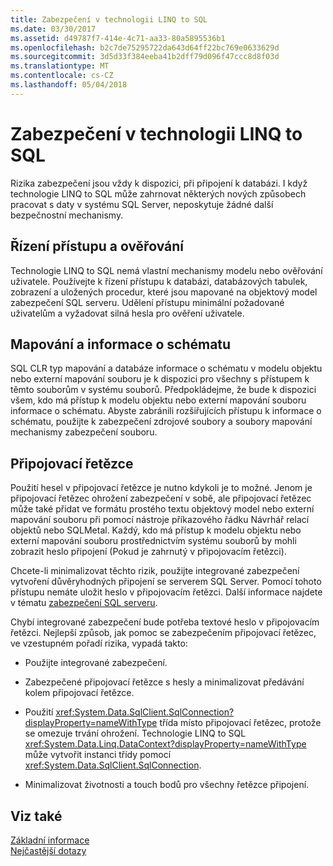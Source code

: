 ```yaml
---
title: Zabezpečení v technologii LINQ to SQL
ms.date: 03/30/2017
ms.assetid: d49787f7-414e-4c71-aa33-80a5895536b1
ms.openlocfilehash: b2c7de75295722da643d64ff22bc769e0633629d
ms.sourcegitcommit: 3d5d33f384eeba41b2dff79d096f47ccc8d8f03d
ms.translationtype: MT
ms.contentlocale: cs-CZ
ms.lasthandoff: 05/04/2018
---
```

# <a name="security-in-linq-to-sql"></a>Zabezpečení v technologii LINQ to SQL
Rizika zabezpečení jsou vždy k dispozici, při připojení k databázi. I když technologie LINQ to SQL může zahrnovat některých nových způsobech pracovat s daty v systému SQL Server, neposkytuje žádné další bezpečnostní mechanismy.  
  
## <a name="access-control-and-authentication"></a>Řízení přístupu a ověřování  
 Technologie LINQ to SQL nemá vlastní mechanismy modelu nebo ověřování uživatele. Používejte k řízení přístupu k databázi, databázových tabulek, zobrazení a uložených procedur, které jsou mapované na objektový model zabezpečení SQL serveru. Udělení přístupu minimální požadované uživatelům a vyžadovat silná hesla pro ověření uživatele.  
  
## <a name="mapping-and-schema-information"></a>Mapování a informace o schématu  
 SQL CLR typ mapování a databáze informace o schématu v modelu objektu nebo externí mapování souboru je k dispozici pro všechny s přístupem k těmto souborům v systému souborů. Předpokládejme, že bude k dispozici všem, kdo má přístup k modelu objektu nebo externí mapování souboru informace o schématu. Abyste zabránili rozšiřujících přístupu k informace o schématu, použijte k zabezpečení zdrojové soubory a soubory mapování mechanismy zabezpečení souboru.  
  
## <a name="connection-strings"></a>Připojovací řetězce  
 Použití hesel v připojovací řetězce je nutno kdykoli je to možné. Jenom je připojovací řetězec ohrožení zabezpečení v sobě, ale připojovací řetězec může také přidat ve formátu prostého textu objektový model nebo externí mapování souboru při pomocí nástroje příkazového řádku Návrhář relací objektů nebo SQLMetal. Každý, kdo má přístup k modelu objektu nebo externí mapování souboru prostřednictvím systému souborů by mohli zobrazit heslo připojení (Pokud je zahrnutý v připojovacím řetězci).  
  
 Chcete-li minimalizovat těchto rizik, použijte integrované zabezpečení vytvoření důvěryhodných připojení se serverem SQL Server. Pomocí tohoto přístupu nemáte uložit heslo v připojovacím řetězci. Další informace najdete v tématu [zabezpečení SQL serveru](../../../../../../docs/framework/data/adonet/sql/sql-server-security.md).  
  
 Chybí integrované zabezpečení bude potřeba textové heslo v připojovacím řetězci. Nejlepší způsob, jak pomoc se zabezpečením připojovací řetězec, ve vzestupném pořadí rizika, vypadá takto:  
  
-   Použijte integrované zabezpečení.  
  
-   Zabezpečené připojovací řetězce s hesly a minimalizovat předávání kolem připojovací řetězce.  
  
-   Použití <xref:System.Data.SqlClient.SqlConnection?displayProperty=nameWithType> třída místo připojovací řetězec, protože se omezuje trvání ohrožení. Technologie LINQ to SQL <xref:System.Data.Linq.DataContext?displayProperty=nameWithType> může vytvořit instanci třídy pomocí <xref:System.Data.SqlClient.SqlConnection>.  
  
-   Minimalizovat životnosti a touch bodů pro všechny řetězce připojení.  
  
## <a name="see-also"></a>Viz také  
 [Základní informace](../../../../../../docs/framework/data/adonet/sql/linq/background-information.md)  
 [Nejčastější dotazy](../../../../../../docs/framework/data/adonet/sql/linq/frequently-asked-questions.md)
